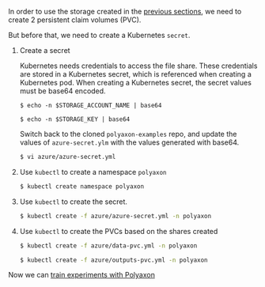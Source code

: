 In order to use the storage created in the [previous sections](kubernetes_on_azure),
we need to create 2 persistent claim volumes (PVC).

But before that, we need to create a Kubernetes `secret`.

1. Create a secret

    Kubernetes needs credentials to access the file share.
    These credentials are stored in a Kubernetes secret, which is referenced when creating a Kubernetes pod.
    When creating a Kubernetes secret, the secret values must be base64 encoded.

    ```
    $ echo -n $STORAGE_ACCOUNT_NAME | base64

    $ echo -n $STORAGE_KEY | base64
    ```

    Switch back to the cloned `polyaxon-examples` repo, and update the values of `azure-secret.ylm` with the values generated with base64.

    ```bash
    $ vi azure/azure-secret.yml
    ```

2. Use `kubectl` to create a namespace `polyaxon`

    ```bash
    $ kubectl create namespace polyaxon
    ```

3. Use `kubectl` to create the secret.

    ```bash
    $ kubectl create -f azure/azure-secret.yml -n polyaxon
    ```

4. Use `kubectl` to create the PVCs based on the shares created

    ```bash
    $ kubectl create -f azure/data-pvc.yml -n polyaxon
    ```

    ```bash
    $ kubectl create -f azure/outputs-pvc.yml -n polyaxon
    ```

Now we can [train experiments with Polyaxon](training_experiments_on_polyaxon)
